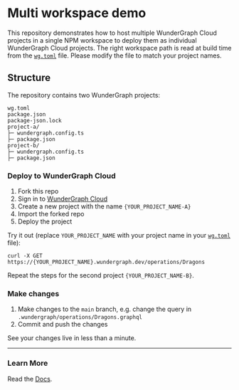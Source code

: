 # Multi workspace demo

This repository demonstrates how to host multiple WunderGraph Cloud projects in a single NPM workspace to deploy them as individual WunderGraph Cloud projects.
The right workspace path is read at build time from the [`wg.toml`](wg.toml) file. Please modify the file to match your project names.

## Structure

The repository contains two WunderGraph projects:

```
wg.toml
package.json
package-json.lock
project-a/
├─ wundergraph.config.ts
├─ package.json
project-b/
├─ wundergraph.config.ts
├─ package.json
```

### Deploy to WunderGraph Cloud

1. Fork this repo
2. Sign in to [WunderGraph Cloud](https://cloud.wundergraph.com)
3. Create a new project with the name `{YOUR_PROJECT_NAME-A}`
4. Import the forked repo
5. Deploy the project

Try it out (replace `YOUR_PROJECT_NAME` with your project name in your [`wg.toml`](wg.toml) file):

```shell
curl -X GET https://{YOUR_PROJECT_NAME}.wundergraph.dev/operations/Dragons
```

Repeat the steps for the second project `{YOUR_PROJECT_NAME-B}`.

### Make changes

1. Make changes to the `main` branch, e.g. change the query in `.wundergraph/operations/Dragons.graphql`
2. Commit and push the changes

See your changes live in less than a minute.

---

### Learn More

Read the [Docs](https://wundergraph.com/docs).